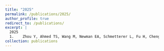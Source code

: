 ```yaml
---
title: "2025"
permalink: /publications/2025/
author_profile: true
redirect_to: /publications/
excerpt: |
  2025
  1. 	Zhou Y, Ahmed TS, Wang M, Newman EA, Schmetterer L, Fu H, Cheng J, Tan B, Masked vascular structure segmentation and completion in retinal images, IEEE TMI, in press.
collection: publications
---
```


